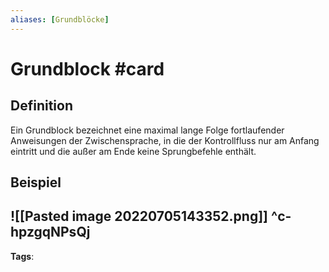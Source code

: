 ```yaml
---
aliases: [Grundblöcke]
---
```


# Grundblock #card
## Definition
Ein Grundblock bezeichnet eine maximal lange Folge fortlaufender Anweisungen der Zwischensprache, in die der Kontrollfluss nur am Anfang eintritt und die außer am Ende keine Sprungbefehle enthält.
## Beispiel
![[Pasted image 20220705143352.png]]
^c-hpzgqNPsQj
---
**Tags**: 